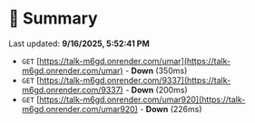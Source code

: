 # 📖 Summary
Last updated: **9/16/2025, 5:52:41 PM**

- `GET` [https://talk-m6gd.onrender.com/umar](https://talk-m6gd.onrender.com/umar) - **Down** (350ms)
- `GET` [https://talk-m6gd.onrender.com/9337](https://talk-m6gd.onrender.com/9337) - **Down** (200ms)
- `GET` [https://talk-m6gd.onrender.com/umar920](https://talk-m6gd.onrender.com/umar920) - **Down** (226ms)
